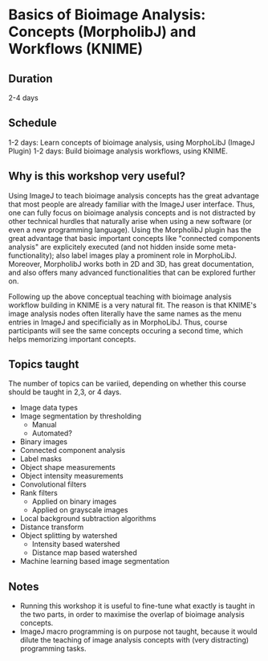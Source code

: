 # Basics of Bioimage Analysis: Concepts (MorpholibJ) and Workflows (KNIME)

## Duration

2-4 days

## Schedule

1-2 days: Learn concepts of bioimage analysis, using MorphoLibJ (ImageJ Plugin)
1-2 days: Build bioimage analysis workflows, using KNIME.

## Why is this workshop very useful?

Using ImageJ to teach bioimage analysis concepts has the great advantage that most people are already familiar with the ImageJ user interface. Thus, one can fully focus on bioimage analysis concepts and is not distracted by other technical hurdles that naturally arise when using a new software (or even a new programming language). Using the MorpholibJ plugin has the great advantage that basic important concepts like "connected components analysis" are explicitely executed (and not hidden inside some meta-functionality); also label images play a prominent role in MorphoLibJ. Moreover, MorpholibJ works both in 2D and 3D, has great documentation, and also offers many advanced functionalities that can be explored further on.

Following up the above conceptual teaching with bioimage analysis workflow building in KNIME is a very natural fit. The reason is  that KNIME's image analysis nodes often literally have the same names as the menu entries in ImageJ and specificially as in MorphoLibJ. Thus, course participants will see the same concepts occuring a second time, which helps memorizing important concepts.


## Topics taught

The number of topics can be variied, depending on whether this course should be taught in 2,3, or 4 days.

- Image data types
- Image segmentation by thresholding
	- Manual
	- Automated?
- Binary images
- Connected component analysis
- Label masks
- Object shape measurements
- Object intensity measurements
- Convolutional filters
- Rank filters
	- Applied on binary images
	- Applied on grayscale images
- Local background subtraction algorithms
- Distance transform
- Object splitting by watershed
	- Intensity based watershed
	- Distance map based watershed
- Machine learning based image segmentation
	

## Notes

- Running this workshop it is useful to fine-tune what exactly is taught in the two parts, in order to maximise the overlap of bioimage analysis concepts.
- ImageJ macro programming is on purpose not taught, because it would dilute the teaching of image analysis concepts with (very distracting) programming tasks.
 
